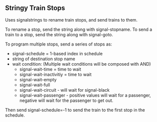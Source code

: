 ## Stringy Train Stops

Uses signalstrings to rename train stops, and send trains to them.

To rename a stop, send the string along with signal-stopname.
To send a train to a stop, send the string along with signal-goto.

To program multiple stops, send a series of stops as:
 * signal-schedule = 1-based index in schedule
 * string of destination stop name
 * wait condition: (Multiple wait conditions will be composed with AND)
   * signal-wait-time = time to wait
   * signal-wait-inactivitiy = time to wait
   * signal-wait-empty
   * signal-wait-full
   * signal-wait-circuit - will wait for signal-black
   * signal-wait-passenger - positive values will wait for a passenger, negative will wait for the passenger to get out.


Then send signal-schedule=-1 to send the train to the first stop in the schedule.
